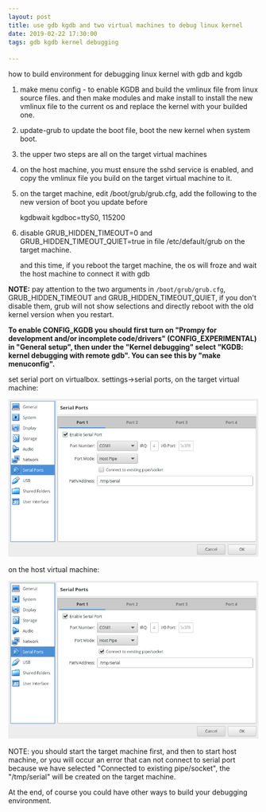 ```yaml
---
layout: post
title: use gdb kgdb and two virtual machines to debug linux kernel
date: 2019-02-22 17:30:00
tags: gdb kgdb kernel debugging

---
```

how to build environment for debugging linux kernel with gdb and kgdb 

1. make menu config - to enable KGDB and build the vmlinux file from linux source files. and then make modules and make install to install the new vmlinux file to the current os and replace the kernel with your builded one.

2. update-grub to update the boot file, boot the new kernel when system boot.

3. the upper two steps are all on the target virtual machines

4. on the host machine, you must ensure the sshd service is enabled, and copy the vmlinux file you build on the target virtual machine to it.

5. on the target machine, edit /boot/grub/grub.cfg, add the following to the new version of boot you update before

   kgdbwait kgdboc=ttyS0, 115200

6. disable GRUB_HIDDEN_TIMEOUT=0 and GRUB_HIDDEN_TIMEOUT_QUIET=true in file /etc/default/grub on the target machine.

   and this time, if you reboot the target machine, the os will froze and wait the host machine to connect it with gdb

**NOTE:** pay attention to the two arguments in `/boot/grub/grub.cfg`, GRUB_HIDDEN_TIMEOUT and GRUB_HIDDEN_TIMEOUT_QUIET, if you don't disable them, grub will not show selections and directly reboot with the old kernel version when you restart.

**To enable CONFIG_KGDB you should first turn on "Prompy for development and/or incomplete code/drivers" (CONFIG_EXPERIMENTAL) in "General setup", then under the "Kernel debugging" select "KGDB: kernel debugging with remote gdb". You can see this by "make menuconfig".**

set serial port on virtualbox. settings->serial ports, on the target virtual machine:

![serial port settings for target](https://github.com/small-cat/small-cat.github.io/raw/master/_pics/serial_ports_settings.png)

on the host virtual machine:

![serial port setting for host](https://github.com/small-cat/small-cat.github.io/raw/master/_pics/serial_port_setting_for_host.png)

NOTE: you should start the target machine first, and then to start host machine, or you will occur an error that can not connect to serial port because we have selected "Connected to existing pipe/socket", the "/tmp/serial" will be created on the target machine. 

At the end, of course you could have other ways to build your debugging environment.

